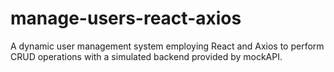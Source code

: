 # manage-users-react-axios
 A dynamic user management system employing React and Axios to perform CRUD operations with a simulated backend provided by mockAPI.
